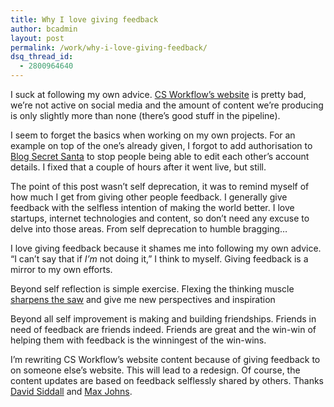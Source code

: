 ```yaml
---
title: Why I love giving feedback
author: bcadmin
layout: post
permalink: /work/why-i-love-giving-feedback/
dsq_thread_id:
  - 2800964640
---
```

I suck at following my own advice. <a href="http://csworkflow.com" target="_blank">CS Workflow&#8217;s website</a> is pretty bad, we&#8217;re not active on social media and the amount of content we&#8217;re producing is only slightly more than none (there&#8217;s good stuff in the pipeline).

I seem to forget the basics when working on my own projects. For an example on top of the one&#8217;s already given, I forgot to add authorisation to <a href="http://secretsanta.csworkflow.com" target="_blank">Blog Secret Santa</a> to stop people being able to edit each other&#8217;s account details. I fixed that a couple of hours after it went live, but still.

The point of this post wasn&#8217;t self deprecation, it was to remind myself of how much I get from giving other people feedback. I generally give feedback with the selfless intention of making the world better. I love startups, internet technologies and content, so don&#8217;t need any excuse to delve into those areas. From self deprecation to humble bragging&#8230;

I love giving feedback because it shames me into following my own advice. &#8220;I can&#8217;t say that if *I&#8217;m* not doing it,&#8221; I think to myself. Giving feedback is a mirror to my own efforts.

Beyond self reflection is simple exercise. Flexing the thinking muscle [sharpens the saw][1] and give me new perspectives and inspiration

Beyond all self improvement is making and building friendships. Friends in need of feedback are friends indeed. Friends are great and the win-win of helping them with feedback is the winningest of the win-wins.

I&#8217;m rewriting CS Workflow&#8217;s website content because of giving feedback to on someone else&#8217;s website. This will lead to a redesign. Of course, the content updates are based on feedback selflessly shared by others. Thanks <a href="http://worldcricketwatch.com" target="_blank">David Siddall</a> and <a href="https://twitter.com/MxDEJ" target="_blank">Max Johns</a>.

 [1]: https://www.stephencovey.com/7habits/7habits-habit7.php